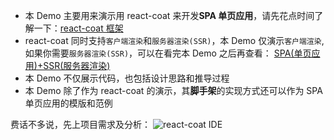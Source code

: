 - 本 Demo 主要用来演示用 react-coat 来开发**SPA 单页应用**，请先花点时间了解一下：[react-coat 框架](https://github.com/wooline/react-coat)
- react-coat 同时支持`客户端渲染`和`服务器渲染(SSR)`，本 Demo 仅演示`客户端渲染`,如果你需要`服务器渲染(SSR)`，可以在看完本 Demo 之后再查看： [SPA(单页应用)+SSR(服务器渲染)](https://github.com/wooline/react-coat-ssr-demo)
- 本 Demo 不仅展示代码，也包括设计思路和推导过程
- 本 Demo 除了作为 react-coat 的演示，其**脚手架**的实现方式还可以作为 SPA 单页应用的模版和范例

费话不多说，先上项目需求及分析：
![react-coat IDE](https://github.com/wooline/react-coat-demo-simple/blob/master/docs/imgs/requirements.jpg)

